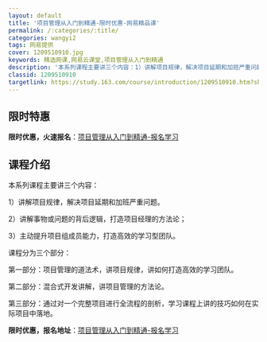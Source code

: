 ```yaml
---
layout: default
title: '项目管理从入门到精通-限时优惠-网易精品课'
permalink: /:categories/:title/
categories: wangyi2
tags: 网易提供
cover: 1209510910.jpg
keywords: 精选网课,网易云课堂,项目管理从入门到精通
description: '本系列课程主要讲三个内容：1）讲解项目规律，解决项目延期和加班严重问题。2）讲解事物或问题的背后逻辑，打造项目经理的方法'
classid: 1209510910
targetlink: https://study.163.com/course/introduction/1209510910.htm?share=1&shareId=1025206652&utm_campaign=share&utm_medium=iphoneShare&utm_source=&utm_u=1025206652
---
```


## 限时特惠

**限时优惠，火速报名**：[项目管理从入门到精通-报名学习](https://study.163.com/course/introduction/1209510910.htm?share=1&shareId=1025206652&utm_campaign=share&utm_medium=iphoneShare&utm_source=&utm_u=1025206652)

## 课程介绍

本系列课程主要讲三个内容：

1）讲解项目规律，解决项目延期和加班严重问题。

2）讲解事物或问题的背后逻辑，打造项目经理的方法论；

3）主动提升项目组成员能力，打造高效的学习型团队。



课程分为三个部分：

第一部分：项目管理的道法术，讲项目规律，讲如何打造高效的学习团队。

第二部分：混合式开发讲解，讲项目管理的方法论。

第三部分：通过对一个完整项目进行全流程的剖析，学习课程上讲的技巧如何在实际项目中落地。

**限时优惠，报名地址**：[项目管理从入门到精通-报名学习](https://study.163.com/course/introduction/1209510910.htm?share=1&shareId=1025206652&utm_campaign=share&utm_medium=iphoneShare&utm_source=&utm_u=1025206652)

